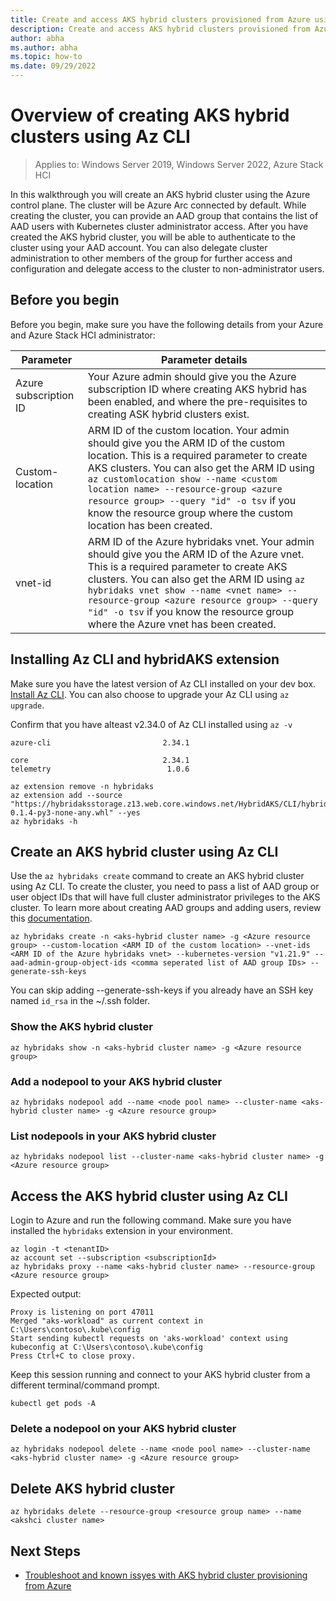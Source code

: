 ```yaml
---
title: Create and access AKS hybrid clusters provisioned from Azure using Az CLI
description: Create and access AKS hybrid clusters provisioned from Azure using Az CLI
author: abha
ms.author: abha
ms.topic: how-to
ms.date: 09/29/2022
---
```


# Overview of creating AKS hybrid clusters using Az CLI
> Applies to: Windows Server 2019, Windows Server 2022, Azure Stack HCI

In this walkthrough you will create an AKS hybrid cluster using the Azure control plane. The cluster will be Azure Arc connected by default. While creating the cluster, you can provide an AAD group that contains the list of AAD users with Kubernetes cluster administrator access. After you have created the AKS hybrid cluster, you will be able to authenticate to the cluster using your AAD account. You can also delegate cluster administration to other members of the group for further access and configuration and delegate access to the cluster to non-administrator users.

## Before you begin
Before you begin, make sure you have the following details from your Azure and Azure Stack HCI administrator:

| Parameter |  Parameter details |
| --------- | ------------------|
| Azure subscription ID | Your Azure admin should give you the Azure subscription ID where creating AKS hybrid has been enabled, and where the pre-requisites to creating ASK hybrid clusters exist.
| Custom-location  | ARM ID of the custom location. Your admin should give you the ARM ID of the custom location. This is a required parameter to create AKS clusters. You can also get the ARM ID using `az customlocation show --name <custom location name> --resource-group <azure resource group> --query "id" -o tsv` if you know the resource group where the custom location has been created.
| vnet-id | ARM ID of the Azure hybridaks vnet. Your admin should give you the ARM ID of the Azure vnet. This is a required parameter to create AKS clusters. You can also get the ARM ID using `az hybridaks vnet show --name <vnet name> --resource-group <azure resource group> --query "id" -o tsv` if you know the resource group where the Azure vnet has been created.

## Installing Az CLI and hybridAKS extension

Make sure you have the latest version of Az CLI installed on your dev box. [Install Az CLI](/cli/azure/install-azure-cli). You can also choose to upgrade your Az CLI using `az upgrade`.

Confirm that you have alteast v2.34.0 of Az CLI installed using `az -v`

```
azure-cli                         2.34.1

core                              2.34.1
telemetry                          1.0.6
```

```azurecli
az extension remove -n hybridaks
az extension add --source "https://hybridaksstorage.z13.web.core.windows.net/HybridAKS/CLI/hybridaks-0.1.4-py3-none-any.whl" --yes
az hybridaks -h
```

## Create an AKS hybrid cluster using Az CLI 
Use the `az hybridaks create` command to create an AKS hybrid cluster using Az CLI. To create the cluster, you need to pass a list of AAD group or user object IDs that will have full cluster administrator privileges to the AKS cluster. To learn more about creating AAD groups and adding users, review this [documentation](/azure/active-directory/fundamentals/active-directory-groups-create-azure-portal).

```azurecli
az hybridaks create -n <aks-hybrid cluster name> -g <Azure resource group> --custom-location <ARM ID of the custom location> --vnet-ids <ARM ID of the Azure hybridaks vnet> --kubernetes-version "v1.21.9" --aad-admin-group-object-ids <comma seperated list of AAD group IDs> --generate-ssh-keys 
```
You can skip adding --generate-ssh-keys if you already have an SSH key named `id_rsa` in the ~/.ssh folder.

### Show the AKS hybrid cluster
```azurecli
az hybridaks show -n <aks-hybrid cluster name> -g <Azure resource group>
```

### Add a nodepool to your AKS hybrid cluster
```
az hybridaks nodepool add --name <node pool name> --cluster-name <aks-hybrid cluster name> -g <Azure resource group>
```

### List nodepools in your AKS hybrid cluster
```
az hybridaks nodepool list --cluster-name <aks-hybrid cluster name> -g <Azure resource group>
```

## Access the AKS hybrid cluster using Az CLI 
Login to Azure and run the following command. Make sure you have installed the `hybridaks` extension in your environment.

```azurecli
az login -t <tenantID>
az account set --subscription <subscriptionId>
az hybridaks proxy --name <aks-hybrid cluster name> --resource-group <Azure resource group> 
```

Expected output:
```output
Proxy is listening on port 47011
Merged "aks-workload" as current context in C:\Users\contoso\.kube\config
Start sending kubectl requests on 'aks-workload' context using kubeconfig at C:\Users\contoso\.kube\config
Press Ctrl+C to close proxy.
```

Keep this session running and connect to your AKS hybrid cluster from a different terminal/command prompt.
```
kubectl get pods -A 
```

### Delete a nodepool on your AKS hybrid cluster
```
az hybridaks nodepool delete --name <node pool name> --cluster-name <aks-hybrid cluster name> -g <Azure resource group>
```

## Delete AKS hybrid cluster 

```azurecli
az hybridaks delete --resource-group <resource group name> --name <akshci cluster name>
```

## Next Steps
- [Troubleshoot and known issyes with AKS hybrid cluster provisioning from Azure](troubleshoot-aks-hybrid-preview.md)
